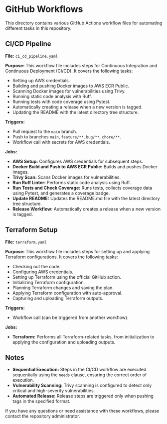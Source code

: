 # GitHub Workflows

This directory contains various GitHub Actions workflow files for automating different tasks in this repository.

## CI/CD Pipeline

**File:** `ci_cd_pipeline.yaml`

**Purpose:** 
This workflow file includes steps for Continuous Integration and Continuous Deployment (CI/CD). It covers the following tasks:
- Setting up AWS credentials.
- Building and pushing Docker images to AWS ECR Public.
- Scanning Docker images for vulnerabilities using Trivy.
- Running static code analysis with Ruff.
- Running tests with code coverage using Pytest.
- Automatically creating a release when a new version is tagged.
- Updating the README with the latest directory tree structure.

**Triggers:**
- Pull request to the `main` branch.
- Push to branches `main`, `feature/**`, `bug/**`, `chore/**`.
- Workflow call with secrets for AWS credentials.

**Jobs:**
- **AWS Setup:** Configures AWS credentials for subsequent steps.
- **Docker Build and Push to AWS ECR Public:** Builds and pushes Docker images.
- **Trivy Scan:** Scans Docker images for vulnerabilities.
- **Run Ruff Linter:** Performs static code analysis using Ruff.
- **Run Tests and Check Coverage:** Runs tests, collects coverage data using Pytest, and generates a coverage badge.
- **Update README:** Updates the README.md file with the latest directory tree structure.
- **Release Workflow:** Automatically creates a release when a new version is tagged.

## Terraform Setup

**File:** `terraform.yaml`

**Purpose:** 
This workflow file includes steps for setting up and applying Terraform configurations. It covers the following tasks:
- Checking out the code.
- Configuring AWS credentials.
- Setting up Terraform using the official GitHub action.
- Initializing Terraform configuration.
- Planning Terraform changes and saving the plan.
- Applying Terraform configuration with auto-approval.
- Capturing and uploading Terraform outputs.

**Triggers:**
- Workflow call (can be triggered from another workflow).

**Jobs:**
- **Terraform:** Performs all Terraform-related tasks, from initialization to applying the configuration and uploading outputs.

## Notes

- **Sequential Execution:** 
  Steps in the CI/CD workflow are executed sequentially using the `needs` clause, ensuring the correct order of execution.
- **Vulnerability Scanning:** 
  Trivy scanning is configured to detect only critical and high-severity vulnerabilities.
- **Automated Release:** 
  Release steps are triggered only when pushing tags in the specified format.

If you have any questions or need assistance with these workflows, please contact the repository administrator.
